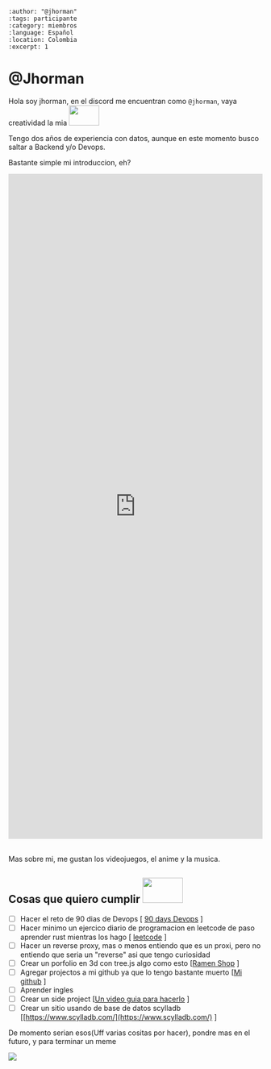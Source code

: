 
```{post} 2023-07-23
:author: "@jhorman"
:tags: participante
:category: miembros
:language: Español
:location: Colombia
:excerpt: 1
```

# @Jhorman 

Hola soy jhorman, en el discord me encuentran como `@jhorman`, vaya creatividad la mia <img  width="60" height="40" src="https://thumbs.gfycat.com/ScratchyImprobableBluefish-size_restricted.gif"/>

Tengo dos años de experiencia con datos, aunque en este momento busco saltar a Backend y/o Devops.

Bastante simple mi introduccion, eh?


<!---
Espero si cargue el iframe, ya que se ve bien bonita la nia
-->
<div class="sketchfab-embed-wrapper" style="width: 100%; height: 33vh;">
  <iframe title="Nia, Gurren Lagann" frameborder="0" allowfullscreen mozallowfullscreen="true" webkitallowfullscreen="true" allow="autoplay; fullscreen; xr-spatial-tracking" xr-spatial-tracking execution-while-out-of-viewport execution-while-not-rendered web-share style="width: 100%; height: 100%;" src="https://sketchfab.com/models/45c77040db0440ebb6ecd068733e9011/embed?autostart=1&ui_theme=dark&dnt=1" sandbox="allow-scripts allow-same-origin"></iframe>
</div>

<br/>

Mas sobre mi, me gustan los videojuegos, el anime y la musica.

## Cosas que quiero cumplir <img  width="80" height="50" src="https://thumbs.gfycat.com/EasygoingInsistentIndianrhinoceros-size_restricted.gif"/>

- [ ] Hacer el reto de 90 dias de Devops [ [90 days Devops](https://github.com/MichaelCade/90DaysOfDevOps) ]
- [ ] Hacer minimo un ejercico diario de programacion en leetcode  de paso aprender rust mientras los hago [ [leetcode](https://leetcode.com/) ]
- [ ] Hacer un reverse proxy, mas o menos entiendo que es un proxi, pero no entiendo que seria un "reverse" asi que tengo curiosidad
- [ ] Crear un porfolio en 3d con tree.js algo como esto [[Ramen Shop](https://jesse-zhou.com//) ]
- [ ] Agregar projectos a mi github ya que lo tengo bastante muerto [[Mi github](https://github.com/jhorman1999) ]
- [ ] Aprender ingles
- [ ] Crear un side project [[Un video guia para hacerlo](https://www.youtube.com/watch?v=s93tvHP1JOM&ab_channel=Serudda) ] 
- [ ] Crear un sitio usando de base de datos scylladb [[https://www.scylladb.com/](https://www.scylladb.com/) ]

De momento serian esos(Uff varias cositas por hacer), pondre mas en el futuro, y para terminar un meme

<img   src="https://s11.gifyu.com/images/Sc2N8.gif"/>








